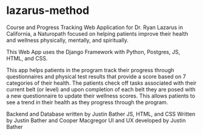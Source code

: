 # lazarus-method
Course and Progress Tracking Web Application for Dr. Ryan Lazarus in California, a Naturopath focused on helping patients improve their health
and wellness physically, mentally, and spiritually.

This Web App uses the Django Framework with Python, Postgres, JS, HTML, and CSS.

This app helps patients in the program track their progress through questionnaires and physical test results that provide a score based on 7 
categories of their health. The patients check off tasks associated with their current belt (or level) and upon completion of each belt they are
posed with a new questionnaire to update their wellness scores. This allows patients to see a trend in their health as they progress through the program.

Backend and Database written by Justin Bather
JS, HTML, and CSS Written by Justin Bather and Cooper Macgregor
UI and UX developed by Justin Bather
